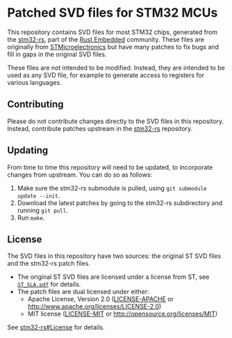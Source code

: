 # Patched SVD files for STM32 MCUs

This repository contains SVD files for most STM32 chips, generated from the [stm32-rs](https://github.com/stm32-rs/stm32-rs), part of the [Rust Embedded](https://github.com/rust-embedded) community. These files are originally from [STMicroelectronics](https://www.st.com/) but have many patches to fix bugs and fill in gaps in the original SVD files.

These files are not intended to be modified. Instead, they are intended to be used as any SVD file, for example to generate access to registers for various languages.

## Contributing

Please do not contribute changes directly to the SVD files in this repository. Instead, contribute patches upstream in the [stm32-rs](https://github.com/stm32-rs/stm32-rs) repository.

## Updating

From time to time this repository will need to be updated, to incorporate changes from upstream. You can do so as follows:

 1. Make sure the stm32-rs submodule is pulled, using `git submodule update --init`.
 2. Download the latest patches by going to the stm32-rs subdirectory and running `git pull`.
 3. Run `make`.

## License

The SVD files in this repository have two sources: the original ST SVD files and the stm32-rs patch files.

  * The original ST SVD files are licensed under a license from ST, see [`ST_SLA.pdf`](ST_SLA.pdf) for details.
  * The patch files are dual licensed under either:
    - Apache License, Version 2.0 ([LICENSE-APACHE](LICENSE-APACHE) or http://www.apache.org/licenses/LICENSE-2.0)
    - MIT license ([LICENSE-MIT](LICENSE-MIT) or http://opensource.org/licenses/MIT)

See [stm32-rs#License](https://github.com/stm32-rs/stm32-rs#License) for details.
